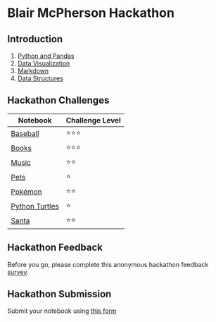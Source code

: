 # Blair McPherson Hackathon

## Introduction

1. [Python and Pandas](https://2i2c.callysto.ca/hub/user-redirect/git-pull?repo=https%3A%2F%2Fgithub.com%2Fcallysto%2Fhackathon&branch=master&subPath=PrepMaterials/python-and-pandas-basics.ipynb&depth=1)
1. [Data Visualization](https://2i2c.callysto.ca/hub/user-redirect/git-pull?repo=https%3A%2F%2Fgithub.com%2Fcallysto%2Fhackathon&branch=master&subPath=PrepMaterials/data-visualization.ipynb&depth=1)
1. [Markdown](https://2i2c.callysto.ca/hub/user-redirect/git-pull?repo=https%3A%2F%2Fgithub.com%2Fcallysto%2Fhackathon&branch=master&subPath=PrepMaterials/markdown-basics.ipynb&depth=1)
1. [Data Structures](https://2i2c.callysto.ca/hub/user-redirect/git-pull?repo=https%3A%2F%2Fgithub.com%2Fcallysto%2Fhackathon&branch=master&subPath=PrepMaterials/data-structures-in-python.ipynb&depth=1)

## Hackathon Challenges
  
|Notebook|Challenge Level|
|-|-|
|[Baseball](https://2i2c.callysto.ca/hub/user-redirect/git-pull?repo=https%3A%2F%2Fgithub.com%2Fcallysto%2Fhackathon&branch=master&subPath=HackathonNotebooks/Baseball/baseball-introduction.ipynb&depth=1)|⭐⭐⭐|
|[Books](https://2i2c.callysto.ca/hub/user-redirect/git-pull?repo=https%3A%2F%2Fgithub.com%2Fcallysto%2Fhackathon&branch=master&subPath=HackathonNotebooks/Books/books-intro.ipynb&depth=1)|⭐⭐⭐|
|[Music](https://2i2c.callysto.ca/hub/user-redirect/git-pull?repo=https%3A%2F%2Fgithub.com%2Fcallysto%2Fhackathon&branch=master&subPath=HackathonNotebooks/Music/music-intro.ipynb&depth=1)|⭐⭐|
|[Pets](https://2i2c.callysto.ca/hub/user-redirect/git-pull?repo=https%3A%2F%2Fgithub.com%2Fcallysto%2Fhackathon&branch=master&subPath=HackathonNotebooks/Pets/pets-intro.ipynb&depth=1)|⭐|
|[Pokémon](https://2i2c.callysto.ca/hub/user-redirect/git-pull?repo=https%3A%2F%2Fgithub.com%2Fcallysto%2Fhackathon&branch=master&subPath=HackathonNotebooks/Pok%C3%A9mon/pokemon-intro.ipynb&depth=1)|⭐⭐|
|[Python Turtles](https://2i2c.callysto.ca/hub/user-redirect/git-pull?repo=https%3A%2F%2Fgithub.com%2Fcallysto%2Fhackathon&branch=master&subPath=HackathonNotebooks/Turtles/python-turtles.ipynb&depth=1)|⭐|
|[Santa](https://2i2c.callysto.ca/hub/user-redirect/git-pull?repo=https%3A%2F%2Fgithub.com%2Fcallysto%2Fhackathon&branch=master&subPath=HackathonNotebooks/Santa/santa-intro.ipynb&depth=1)|⭐⭐|

## Hackathon Feedback

Before you go, please complete this anonymous hackathon feedback [survey](https://docs.google.com/forms/d/e/1FAIpQLSd0Ih8x_dHS1FDfw4WYwcZAirwagfkbqoB9_WO1XoV5WqAi3Q/viewform?usp=pp_url&entry.1760849759=2023-03-16&entry.975699384=Edmonton,+AB).

## Hackathon Submission

Submit your notebook using [this form](https://forms.gle/ksZzz3R9ABo7DpQz6)